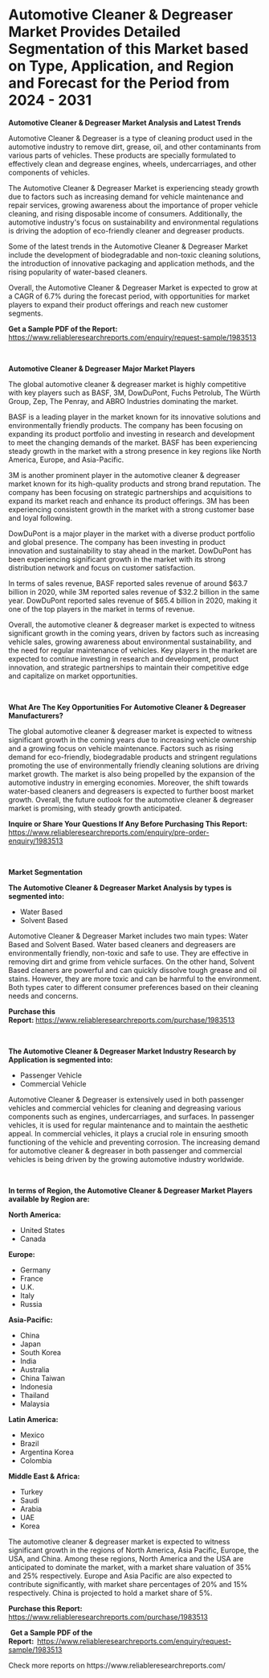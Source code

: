 <p><h1>Automotive Cleaner & Degreaser Market Provides Detailed Segmentation of this Market based on Type, Application, and Region and Forecast for the Period from 2024 - 2031</h1></p><p><strong>Automotive Cleaner & Degreaser Market Analysis and Latest Trends</strong></p>
<p><p>Automotive Cleaner & Degreaser is a type of cleaning product used in the automotive industry to remove dirt, grease, oil, and other contaminants from various parts of vehicles. These products are specially formulated to effectively clean and degrease engines, wheels, undercarriages, and other components of vehicles.</p><p>The Automotive Cleaner & Degreaser Market is experiencing steady growth due to factors such as increasing demand for vehicle maintenance and repair services, growing awareness about the importance of proper vehicle cleaning, and rising disposable income of consumers. Additionally, the automotive industry's focus on sustainability and environmental regulations is driving the adoption of eco-friendly cleaner and degreaser products.</p><p>Some of the latest trends in the Automotive Cleaner & Degreaser Market include the development of biodegradable and non-toxic cleaning solutions, the introduction of innovative packaging and application methods, and the rising popularity of water-based cleaners.</p><p>Overall, the Automotive Cleaner & Degreaser Market is expected to grow at a CAGR of 6.7% during the forecast period, with opportunities for market players to expand their product offerings and reach new customer segments.</p></p>
<p><strong>Get a Sample PDF of the Report:&nbsp;</strong> <a href="https://www.reliableresearchreports.com/enquiry/request-sample/1983513">https://www.reliableresearchreports.com/enquiry/request-sample/1983513</a></p>
<p>&nbsp;</p>
<p><strong>Automotive Cleaner & Degreaser Major Market Players</strong></p>
<p><p>The global automotive cleaner & degreaser market is highly competitive with key players such as BASF, 3M, DowDuPont, Fuchs Petrolub, The Würth Group, Zep, The Penray, and ABRO Industries dominating the market. </p><p>BASF is a leading player in the market known for its innovative solutions and environmentally friendly products. The company has been focusing on expanding its product portfolio and investing in research and development to meet the changing demands of the market. BASF has been experiencing steady growth in the market with a strong presence in key regions like North America, Europe, and Asia-Pacific.</p><p>3M is another prominent player in the automotive cleaner & degreaser market known for its high-quality products and strong brand reputation. The company has been focusing on strategic partnerships and acquisitions to expand its market reach and enhance its product offerings. 3M has been experiencing consistent growth in the market with a strong customer base and loyal following.</p><p>DowDuPont is a major player in the market with a diverse product portfolio and global presence. The company has been investing in product innovation and sustainability to stay ahead in the market. DowDuPont has been experiencing significant growth in the market with its strong distribution network and focus on customer satisfaction.</p><p>In terms of sales revenue, BASF reported sales revenue of around $63.7 billion in 2020, while 3M reported sales revenue of $32.2 billion in the same year. DowDuPont reported sales revenue of $65.4 billion in 2020, making it one of the top players in the market in terms of revenue. </p><p>Overall, the automotive cleaner & degreaser market is expected to witness significant growth in the coming years, driven by factors such as increasing vehicle sales, growing awareness about environmental sustainability, and the need for regular maintenance of vehicles. Key players in the market are expected to continue investing in research and development, product innovation, and strategic partnerships to maintain their competitive edge and capitalize on market opportunities.</p></p>
<p>&nbsp;</p>
<p><strong>What Are The Key Opportunities For Automotive Cleaner & Degreaser Manufacturers?</strong></p>
<p><p>The global automotive cleaner & degreaser market is expected to witness significant growth in the coming years due to increasing vehicle ownership and a growing focus on vehicle maintenance. Factors such as rising demand for eco-friendly, biodegradable products and stringent regulations promoting the use of environmentally friendly cleaning solutions are driving market growth. The market is also being propelled by the expansion of the automotive industry in emerging economies. Moreover, the shift towards water-based cleaners and degreasers is expected to further boost market growth. Overall, the future outlook for the automotive cleaner & degreaser market is promising, with steady growth anticipated.</p></p>
<p><strong>Inquire or Share Your Questions If Any Before Purchasing This Report:</strong> <a href="https://www.reliableresearchreports.com/enquiry/pre-order-enquiry/1983513">https://www.reliableresearchreports.com/enquiry/pre-order-enquiry/1983513</a></p>
<p>&nbsp;</p>
<p><strong>Market Segmentation</strong></p>
<p><strong>The Automotive Cleaner & Degreaser Market Analysis by types is segmented into:</strong></p>
<p><ul><li>Water Based</li><li>Solvent Based</li></ul></p>
<p><p>Automotive Cleaner & Degreaser Market includes two main types: Water Based and Solvent Based. Water based cleaners and degreasers are environmentally friendly, non-toxic and safe to use. They are effective in removing dirt and grime from vehicle surfaces. On the other hand, Solvent Based cleaners are powerful and can quickly dissolve tough grease and oil stains. However, they are more toxic and can be harmful to the environment. Both types cater to different consumer preferences based on their cleaning needs and concerns.</p></p>
<p><strong>Purchase this Report:&nbsp;</strong><a href="https://www.reliableresearchreports.com/purchase/1983513">https://www.reliableresearchreports.com/purchase/1983513</a></p>
<p>&nbsp;</p>
<p><strong>The Automotive Cleaner & Degreaser Market Industry Research by Application is segmented into:</strong></p>
<p><ul><li>Passenger Vehicle</li><li>Commercial Vehicle</li></ul></p>
<p><p>Automotive Cleaner & Degreaser is extensively used in both passenger vehicles and commercial vehicles for cleaning and degreasing various components such as engines, undercarriages, and surfaces. In passenger vehicles, it is used for regular maintenance and to maintain the aesthetic appeal. In commercial vehicles, it plays a crucial role in ensuring smooth functioning of the vehicle and preventing corrosion. The increasing demand for automotive cleaner & degreaser in both passenger and commercial vehicles is being driven by the growing automotive industry worldwide.</p></p>
<p>&nbsp;</p>
<p><strong>In terms of Region, the Automotive Cleaner & Degreaser Market Players available by Region are:</strong></p>
<p>
    <p> <strong> North America: </strong>
        <ul>
            <li>United States</li>
            <li>Canada</li>
        </ul>
        </p> 
    <p> <strong> Europe: </strong>
        <ul>
            <li>Germany</li>
            <li>France</li>
            <li>U.K.</li>
            <li>Italy</li>
            <li>Russia</li>
        </ul>
        </p> 
    <p> <strong> Asia-Pacific: </strong>
        <ul>
            <li>China</li>
            <li>Japan</li>
            <li>South Korea</li>
            <li>India</li>
            <li>Australia</li>
            <li>China Taiwan</li>
            <li>Indonesia</li>
            <li>Thailand</li>
            <li>Malaysia</li>
        </ul>
        </p> 
    <p> <strong> Latin America: </strong>
        <ul>
            <li>Mexico</li>
            <li>Brazil</li>
            <li>Argentina Korea</li>
            <li>Colombia</li>
        </ul>
        </p> 
    <p> <strong> Middle East & Africa: </strong>
        <ul>
            <li>Turkey</li>
            <li>Saudi</li>
            <li>Arabia</li>
            <li>UAE</li>
            <li>Korea</li>
        </ul>
    </p>
    </p>
<p><p>The automotive cleaner & degreaser market is expected to witness significant growth in the regions of North America, Asia Pacific, Europe, the USA, and China. Among these regions, North America and the USA are anticipated to dominate the market, with a market share valuation of 35% and 25% respectively. Europe and Asia Pacific are also expected to contribute significantly, with market share percentages of 20% and 15% respectively. China is projected to hold a market share of 5%.</p></p>
<p><strong>Purchase this Report: </strong><a href="https://www.reliableresearchreports.com/purchase/1983513">https://www.reliableresearchreports.com/purchase/1983513</a></p>
<p>&nbsp;<strong>Get a Sample PDF of the Report:&nbsp;&nbsp;</strong><a href="https://www.reliableresearchreports.com/enquiry/request-sample/1983513">https://www.reliableresearchreports.com/enquiry/request-sample/1983513</a></p>
<p><strong></strong></p>
<p>Check more reports on https://www.reliableresearchreports.com/</p>